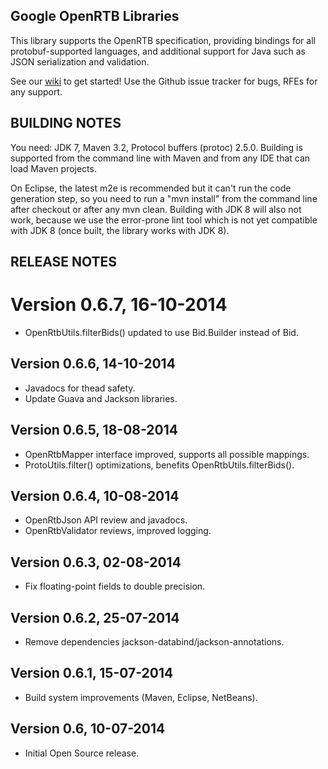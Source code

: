 Google OpenRTB Libraries
----------------------------------------------------------------------

This library supports the OpenRTB specification, providing
bindings for all protobuf-supported languages, and additional
support for Java such as JSON serialization and validation.

See our [wiki](https://github.com/google/openrtb/wiki) to get started!
Use the Github issue tracker for bugs, RFEs for any support.


BUILDING NOTES
----------------------------------------------------------------------

You need: JDK 7, Maven 3.2, Protocol buffers (protoc) 2.5.0.
Building is supported from the command line with Maven and
from any IDE that can load Maven projects.

On Eclipse, the latest m2e is recommended but it can't run the code
generation step, so you need to run a "mvn install" from the command
line after checkout or after any mvn clean. Building with JDK 8 will
also not work, because we use the error-prone lint tool which is not
yet compatible with JDK 8 (once built, the library works with JDK 8).


RELEASE NOTES
----------------------------------------------------------------------

# Version 0.6.7, 16-10-2014

* OpenRtbUtils.filterBids() updated to use Bid.Builder instead of Bid.

## Version 0.6.6, 14-10-2014

* Javadocs for thead safety.
* Update Guava and Jackson libraries.

## Version 0.6.5, 18-08-2014

* OpenRtbMapper interface improved, supports all possible mappings.
* ProtoUtils.filter() optimizations, benefits OpenRtbUtils.filterBids().

## Version 0.6.4, 10-08-2014

* OpenRtbJson API review and javadocs.
* OpenRtbValidator reviews, improved logging.

## Version 0.6.3, 02-08-2014

* Fix floating-point fields to double precision.

## Version 0.6.2, 25-07-2014

* Remove dependencies jackson-databind/jackson-annotations.

## Version 0.6.1, 15-07-2014

* Build system improvements (Maven, Eclipse, NetBeans).

## Version 0.6, 10-07-2014

* Initial Open Source release.
